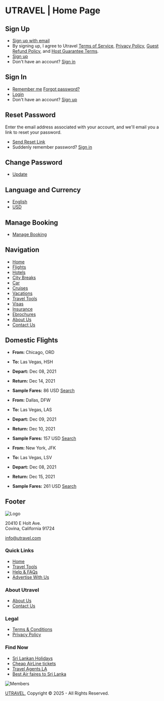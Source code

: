 # UTRAVEL | Home Page

## Sign Up

- [Sign up with email](#)
- By signing up, I agree to Utravel [Terms of Service](#), [Privacy Policy](#), [Guest Refund Policy](#), and [Host Guarantee Terms](#).
- [Sign up](#)
- Don't have an account? [Sign in](#)

## Sign In

- [Remember me](#) [Forgot password?](#)
- [Login](#)
- Don't have an account? [Sign up](#)

## Reset Password

Enter the email address associated with your account, and we'll email you a link to reset your password.

- [Send Reset Link](#)
- Suddenly remember password? [Sign in](#)

## Change Password

- [Update](#)

## Language and Currency

- [English](#)
- [USD](#)

## Manage Booking

- [Manage Booking](https://utravel.com/index.php/support)

## Navigation

- [Home](https://utravel.com/index.php/)
- [Flights](https://utravel.com/index.php/Flights)
- [Hotels](https://www.booking.com/index.html?aid=803416)
- [City Breaks](https://www.viator.com/?pid=P00001057&uid=U00001501&mcid=58086&currency=INR)
- [Car](https://www.viator.com/en-IN/searchResults/all?text=london)
- [Cruises](http://www.amawaterways.com/agent/ama-waterways)
- [Vacations](https://utravel.com/index.php/Vacation)
- [Travel Tools](https://utravel.com/index.php/Tools)
- [Visas](https://utravel.com/index.php/Visas)
- [Insurance](https://www.g1g.com/affiliateUnique_f28d372ab0d2b686b43cb001bddab16b)
- [Ebrochures](https://brochurerack.inspiretravelnow.com/DisplayBrochureRack.aspx?arid=f73cabc4c5d9522f2bfd194c07a0880f)
- [About Us](https://utravel.com/index.php/About-us)
- [Contact Us](https://utravel.com/index.php/Contact-Us)

## Domestic Flights

- **From:** Chicago, ORD
- **To:** Las Vegas, HSH
- **Depart:** Dec 08, 2021
- **Return:** Dec 14, 2021
- **Sample Fares:** 86 USD [Search](#)

- **From:** Dallas, DFW
- **To:** Las Vegas, LAS
- **Depart:** Dec 09, 2021
- **Return:** Dec 10, 2021
- **Sample Fares:** 157 USD [Search](#)

- **From:** New York, JFK
- **To:** Las Vegas, LSV
- **Depart:** Dec 08, 2021
- **Return:** Dec 15, 2021
- **Sample Fares:** 261 USD [Search](#)

## Footer

![Logo](https://utravel.com/assets/images/logo_f.png)

20410 E Holt Ave.  
Covina, California 91724

[info@utravel.com](mailto:info@utravel.com)

### Quick Links

- [Home](https://utravel.com/)
- [Travel Tools](https://utravel.com/index.php/Tools)
- [Help & FAQs](https://utravel.com/index.php/Help-and-FAQs)
- [Advertise With Us](https://utravel.com/index.php/Advertising)

### About Utravel

- [About Us](https://utravel.com/index.php/About-us)
- [Contact Us](https://utravel.com/index.php/Contacts)

### Legal

- [Terms & Conditions](https://utravel.com/index.php/Terms-conditions)
- [Privacy Policy](https://utravel.com/index.php/Privacy-policy)

### Find Now

- [Sri Lankan Holidays](http://utravel.com/index.php/Sri-Lankan-Holidays)
- [Cheap AirLine tickets](http://utravel.com/index.php/Cheap-AirLine-tickets)
- [Travel Agents LA](http://utravel.com/index.php/Travel-Agents-LA)
- [Best Air faires to Sri Lanka](http://utravel.com/index.php/Best-Air-faires-to-Sri-Lanka)

![Members](https://utravel.com/assets/images/members.jpg)

[UTRAVEL](http://www.utravel.com), Copyright © 2025 - All Rights Reserved.